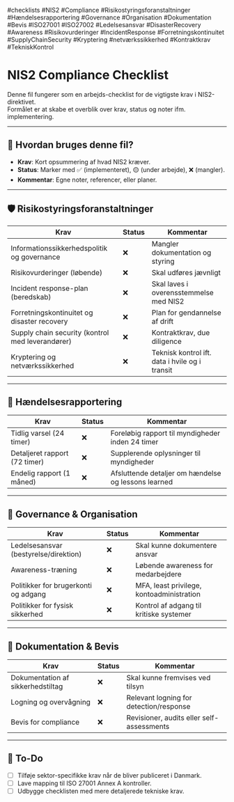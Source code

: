 #checklists #NIS2 #Compliance #Risikostyringsforanstaltninger #Hændelsesrapportering #Governance #Organisation #Dokumentation #Bevis #ISO27001 #ISO27002 #Ledelsesansvar #DisasterRecovery #Awareness #Risikovurderinger #IncidentResponse  #Forretningskontinuitet #SupplyChainSecurity #Kryptering #netværkssikkerhed #Kontraktkrav #TekniskKontrol

# NIS2 Compliance Checklist

Denne fil fungerer som en arbejds-checklist for de vigtigste krav i NIS2-direktivet.  
Formålet er at skabe et overblik over krav, status og noter ifm. implementering.  

---

## 📖 Hvordan bruges denne fil?
- **Krav**: Kort opsummering af hvad NIS2 kræver.  
- **Status**: Marker med ✅ (implementeret), 🟡 (under arbejde), ❌ (mangler).  
- **Kommentar**: Egne noter, referencer, eller planer.  

---

## 🛡️ Risikostyringsforanstaltninger
| Krav                                             | Status | Kommentar                                      |
| ------------------------------------------------ | ------ | ---------------------------------------------- |
| Informationssikkerhedspolitik og governance      | ❌      | Mangler dokumentation og styring               |
| Risikovurderinger (løbende)                      | ❌      | Skal udføres jævnligt                          |
| Incident response-plan (beredskab)               | ❌      | Skal laves i overensstemmelse med NIS2         |
| Forretningskontinuitet og disaster recovery      | ❌      | Plan for gendannelse af drift                  |
| Supply chain security (kontrol med leverandører) | ❌      | Kontraktkrav, due diligence                    |
| Kryptering og netværkssikkerhed                  | ❌      | Teknisk kontrol ift. data i hvile og i transit |

---

## 🚨 Hændelsesrapportering
| Krav | Status | Kommentar |
|------|--------|-----------|
| Tidlig varsel (24 timer) | ❌ | Foreløbig rapport til myndigheder inden 24 timer |
| Detaljeret rapport (72 timer) | ❌ | Supplerende oplysninger til myndigheder |
| Endelig rapport (1 måned) | ❌ | Afsluttende detaljer om hændelse og lessons learned |

---

## 🏢 Governance & Organisation
| Krav                                  | Status | Kommentar                                 |
| ------------------------------------- | ------ | ----------------------------------------- |
| Ledelsesansvar (bestyrelse/direktion) | ❌      | Skal kunne dokumentere ansvar             |
| Awareness-træning                     | ❌      | Løbende awareness for medarbejdere        |
| Politikker for brugerkonti og adgang  | ❌      | MFA, least privilege, kontoadministration |
| Politikker for fysisk sikkerhed       | ❌      | Kontrol af adgang til kritiske systemer   |

---

## 📑 Dokumentation & Bevis
| Krav | Status | Kommentar |
|------|--------|-----------|
| Dokumentation af sikkerhedstiltag | ❌ | Skal kunne fremvises ved tilsyn |
| Logning og overvågning | ❌ | Relevant logning for detection/response |
| Bevis for compliance | ❌ | Revisioner, audits eller self-assessments |

---

## 📌 To-Do
- [ ] Tilføje sektor-specifikke krav når de bliver publiceret i Danmark.  
- [ ] Lave mapping til ISO 27001 Annex A kontroller.  
- [ ] Udbygge checklisten med mere detaljerede tekniske krav.  
